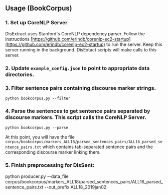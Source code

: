 
## Usage (BookCorpus)

### 1. Set up CoreNLP Server

DisExtract uses Stanford's CoreNLP dependency parser. Follow the instructions [https://github.com/erindb/corenlp-ec2-startup](https://github.com/erindb/corenlp-ec2-startup) to run the server. Keep this server running in the background. DisExtact scripts will make calls to this server.

### 2. Update `example_config.json` to point to appropriate data directories.

### 3. Filter sentence pairs containing discourse marker strings.

	python bookcorpus.py --filter

### 4. Parse the sentences to get sentence pairs separated by discourse markers. This script calls the CoreNLP Server.

	python bookcorpus.py --parse

At this point, you will have the file `corpus/bookcorpus/markers_ALL18/parsed_sentences_pairs/ALL18_parsed_sentence_pairs.txt` which contains tab-separated sentence pairs and the corresponding discourse marker linking them.

### 5. Finish preprocessing for DisSent:

python producer.py --data_file corpus/bookcorpus/markers_ALL18/parsed_sentences_pairs/ALL18_parsed_sentence_pairs.txt --out_prefix ALL18_2019jan02
